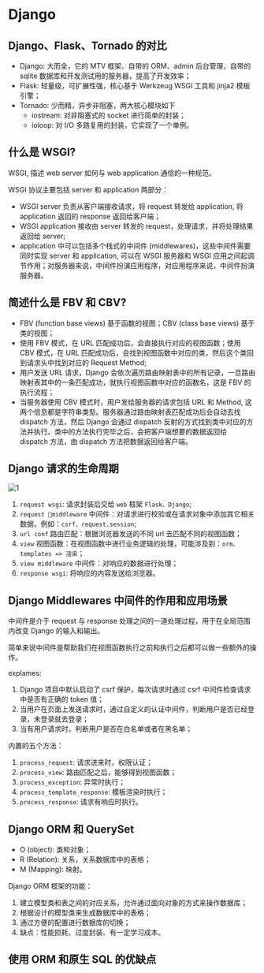 # Django

## Django、Flask、Tornado 的对比

- Django: 大而全，它的 MTV 框架、自带的 ORM、admin 后台管理，自带的 sqlite 数据库和开发测试用的服务器，提高了开发效率；
- Flask: 轻量级，可扩展性强，核心基于 Werkzeug WSGI 工具和 jinja2 模板引擎；
- Tornado: 少而精，异步非阻塞，两大核心模块如下
  - iostream: 对非阻塞式的 socket 进行简单的封装；
  - ioloop: 对 I/O 多路复用的封装，它实现了一个单例。

## 什么是 WSGI?

WSGI, 描述 web server 如何与 web application 通信的一种规范。

WSGI 协议主要包括 server 和 application 两部分：

- WSGI server 负责从客户端接收请求，将 request 转发给 application, 将 application 返回的 response 返回给客户端；
- WSGI application 接收由 server 转发的 request，处理请求，并将处理结果返回给 server;
- application 中可以包括多个栈式的中间件 (middlewares)，这些中间件需要同时实现 server 和 application, 可以在 WSGI 服务器和 WSGI 应用之间起调节作用；对服务器来说，中间件扮演应用程序，对应用程序来说，中间件扮演服务器。

## 简述什么是 FBV 和 CBV?

- FBV (function base views) 基于函数的视图；CBV (class base views) 基于类的视图；
- 使用 FBV 模式，在 URL 匹配成功后，会直接执行对应的视图函数；使用 CBV 模式，在 URL 匹配成功后，会找到视图函数中对应的类，然后这个类回到请求头中找到对应的 Request Method;
- 用户发送 URL 请求，Django 会依次遍历路由映射表中的所有记录，一旦路由映射表其中的一条匹配成功，就执行视图函数中对应的函数名，这是 FBV 的执行流程；
- 当服务器使用 CBV 模式时，用户发给服务器的请求包括 URL 和 Method, 这两个信息都是字符串类型。服务器通过路由映射表匹配成功后会自动去找 dispatch 方法，然后 Django 会通过 dispatch 反射的方式找到类中对应的方法并执行。类中的方法执行完毕之后，会把客户端想要的数据返回给 dispatch 方法，由 dispatch 方法把数据返回给客户端。

## Django 请求的生命周期

![1](https://tva1.sinaimg.cn/large/008eGmZEly1gnu3r9imq8j30pg0tgaf7.jpg)

1. `request wsgi`: 请求封装后交给 `web` 框架 `Flask、Django`;
2. `request middleware` 中间件：对请求进行校验或在请求对象中添加其它相关数据，例如：`csrf、request.session`;
3. `url conf` 路由匹配：根据浏览器发送的不同 url 去匹配不同的视图函数；
4. `view` 视图函数：在视图函数中进行业务逻辑的处理，可能涉及到：`orm、templates => 渲染`；
5. `view middleware` 中间件：对响应的数据进行处理；
6. `response wsgi`: 将响应的内容发送给浏览器。

## Django Middlewares 中间件的作用和应用场景

中间件是介于 request 与 response 处理之间的一道处理过程，用于在全局范围内改变 Django 的输入和输出。

简单来说中间件是帮助我们在视图函数执行之前和执行之后都可以做一些额外的操作。

explames:

1. Django 项目中默认启动了 csrf 保护，每次请求时通过 csrf 中间件检查请求中是否有正确的 token 值；
2. 当用户在页面上发送请求时，通过自定义的认证中间件，判断用户是否已经登录，未登录就去登录；
3. 当有用户请求时，判断用户是否在白名单或者在黑名单；

内置的五个方法：

1. `process_request`: 请求进来时，权限认证；
2. `process_view`: 路由匹配之后，能够得到视图函数；
3. `process_exception`: 异常时执行；
4. `process_template_response`: 模板渲染时执行；
5. `process_response`: 请求有响应时执行。

## Django ORM 和 QuerySet

- O (object): 类和对象；
- R (Relation): 关系，关系数据库中的表格；
- M (Mapping): 映射。

Django ORM 框架的功能：

1. 建立模型类和表之间的对应关系，允许通过面向对象的方式来操作数据库；
2. 根据设计的模型类来生成数据库中的表格；
3. 通过方便的配置进行数据库的切换；
4. 缺点：性能损耗、过度封装、有一定学习成本。

## 使用 ORM 和原生 SQL 的优缺点
